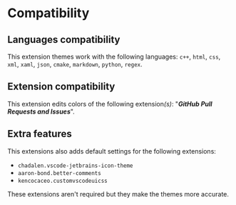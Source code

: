 # Compatibility

## Languages compatibility

This extension themes work with the following languages: `c++`, `html`, `css`, `xml`, `xaml`, `json`, `cmake`, `markdown`, `python`, `regex`.

## Extension compatibility 

This extension edits colors of the following extension<i>(s)</i>: "***GitHub Pull Requests and Issues***".

## Extra features

This extensions also adds default settings for the following extensions:
* `chadalen.vscode-jetbrains-icon-theme`
* `aaron-bond.better-comments`
* `kencocaceo.customvscodeuicss`

These extensions aren't required but they make the themes more accurate.